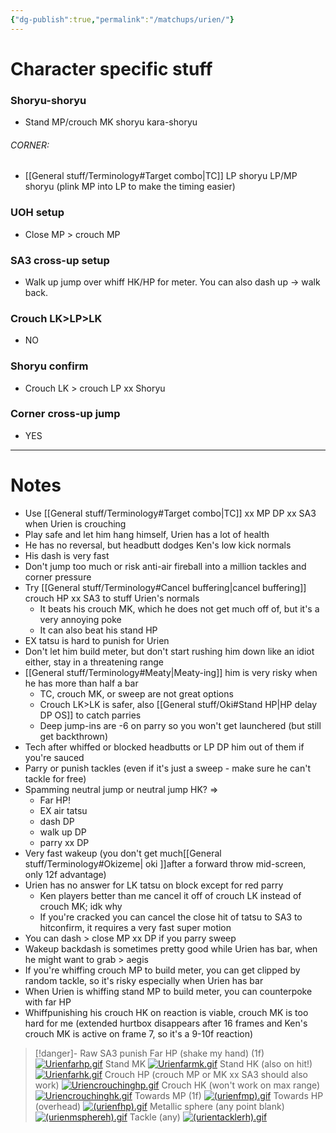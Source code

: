 ```yaml
---
{"dg-publish":true,"permalink":"/matchups/urien/"}
---
```


# Character specific stuff
### Shoryu-shoryu
- Stand MP/crouch MK shoryu kara-shoryu
###### CORNER: 
- [[General stuff/Terminology#Target combo\|TC]] LP shoryu LP/MP shoryu (plink MP into LP to make the timing easier)
### UOH setup
- Close MP > crouch MP
### SA3 cross-up setup
- Walk up jump over whiff HK/HP for meter. You can also dash up -> walk back.
### Crouch LK>LP>LK
- NO
### Shoryu confirm
- Crouch LK > crouch LP xx Shoryu 
### Corner cross-up jump
- YES
***
# Notes
- Use [[General stuff/Terminology#Target combo\|TC]] xx MP DP xx SA3 when Urien is crouching
- Play safe and let him hang himself, Urien has a lot of health
- He has no reversal, but headbutt dodges Ken's low kick normals
- His dash is very fast
- Don't jump too much or risk anti-air fireball into a million tackles and corner pressure
- Try [[General stuff/Terminology#Cancel buffering\|cancel buffering]] crouch HP xx SA3 to stuff Urien's normals
	- It beats his crouch MK, which he does not get much off of, but it's a very annoying poke
	- It can also beat his stand HP
- EX tatsu is hard to punish for Urien
- Don't let him build meter, but don't start rushing him down like an idiot either, stay in a threatening range
- [[General stuff/Terminology#Meaty\|Meaty-ing]] him is very risky when he has more than half a bar
	- TC, crouch MK, or sweep are not great options
	- Crouch LK>LK is safer, also [[General stuff/Oki#Stand HP\|HP delay DP OS]] to catch parries
	- Deep jump-ins are -6 on parry so you won't get launchered (but still get backthrown)
- Tech after whiffed or blocked headbutts or LP DP him out of them if you're sauced
- Parry or punish tackles (even if it's just a sweep - make sure he can't tackle for free)
- Spamming neutral jump or neutral jump HK? => 
	- Far HP!
	- EX air tatsu
	- dash DP
	- walk up DP
	- parry xx DP
- Very fast wakeup (you don't get much[[General stuff/Terminology#Okizeme\| oki ]]after a forward throw mid-screen, only 12f advantage)
- Urien has no answer for LK tatsu on block except for red parry
	- Ken players better than me cancel it off of crouch LK instead of crouch MK; idk why
	- If you're cracked you can cancel the close hit of tatsu to SA3 to hitconfirm, it requires a very fast super motion
- You can dash > close MP xx DP if you parry sweep
- Wakeup backdash is sometimes pretty good while Urien has bar, when he might want to grab > aegis
- If you're whiffing crouch MP to build meter, you can get clipped by random tackle, so it's risky especially when Urien has bar
- When Urien is whiffing stand MP to build meter, you can counterpoke with far HP
- Whiffpunishing his crouch HK on reaction is viable, crouch MK is too hard for me (extended hurtbox disappears after 16 frames and Ken's crouch MK is active on frame 7, so it's a 9-10f reaction)

> [!danger]- Raw SA3 punish
> Far HP (shake my hand) (1f)
[![Urienfarhp.gif](https://wiki.supercombo.gg/images/d/dc/Urienfarhp.gif)](https://wiki.supercombo.gg/w/File:Urienfarhp.gif)
> Stand MK
[![Urienfarmk.gif](https://wiki.supercombo.gg/images/8/82/Urienfarmk.gif)](https://wiki.supercombo.gg/w/File:Urienfarmk.gif)
> Stand HK (also on hit!)
[![Urienfarhk.gif](https://wiki.supercombo.gg/images/f/f0/Urienfarhk.gif)](https://wiki.supercombo.gg/w/File:Urienfarhk.gif)
> Crouch HP (crouch MP or MK xx SA3 should also work)
[![Uriencrouchinghp.gif](https://wiki.supercombo.gg/images/d/d1/Uriencrouchinghp.gif)](https://wiki.supercombo.gg/w/File:Uriencrouchinghp.gif)
> Crouch HK (won't work on max range)
[![Uriencrouchinghk.gif](https://wiki.supercombo.gg/images/d/d5/Uriencrouchinghk.gif)](https://wiki.supercombo.gg/w/File:Uriencrouchinghk.gif)
> Towards MP (1f)
[![(urienfmp).gif](https://wiki.supercombo.gg/images/3/3b/%28urienfmp%29.gif)](https://wiki.supercombo.gg/w/File:(urienfmp).gif)
> Towards HP (overhead)
[![(urienfhp).gif](https://wiki.supercombo.gg/images/d/d9/%28urienfhp%29.gif)](https://wiki.supercombo.gg/w/File:(urienfhp).gif)
> Metallic sphere (any point blank)
[![(urienmsphereh).gif](https://wiki.supercombo.gg/images/9/94/%28urienmsphereh%29.gif)](https://wiki.supercombo.gg/w/File:(urienmsphereh).gif)
> Tackle (any)
[![(urientacklerh).gif](https://wiki.supercombo.gg/images/f/f4/%28urientacklerh%29.gif)](https://wiki.supercombo.gg/w/File:(urientacklerh).gif)